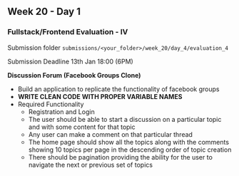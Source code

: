 ## Week 20 - Day 1

### Fullstack/Frontend Evaluation - IV

Submission folder `submissions/<your_folder>/week_20/day_4/evaluation_4`

Submission Deadline 13th Jan 18:00 (6PM)

**Discussion Forum (Facebook Groups Clone)**

- Build an application to replicate the functionality of facebook groups
- **WRITE CLEAN CODE WITH PROPER VARIABLE NAMES**
- Required Functionality
  - Registration and Login
  - The user should be able to start a discussion on a particular topic and with some content for that topic
  - Any user can make a comment on that particular thread
  - The home page should show all the topics along with the comments showing 10 topics per page in the descending order of topic creation
  - There should be pagination providing the ability for the user to navigate the next or previous set of topics